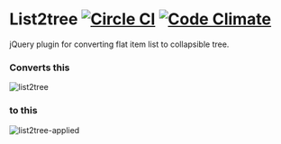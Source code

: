 # List2tree [![Circle CI](https://circleci.com/gh/alexdesignworks/jquery-list2tree.svg?style=svg)](https://circleci.com/gh/alexdesignworks/jquery-list2tree) [![Code Climate](https://codeclimate.com/github/alexdesignworks/jquery-list2tree/badges/gpa.svg)](https://codeclimate.com/github/alexdesignworks/jquery-list2tree)
jQuery plugin for converting flat item list to collapsible tree.

### Converts this
![list2tree](https://cloud.githubusercontent.com/assets/378794/15003413/f22cf92c-11ee-11e6-8fff-6803ecb4e6f0.png)
### to this
![list2tree-applied](https://cloud.githubusercontent.com/assets/378794/15003412/f1fce976-11ee-11e6-8c2d-160219e58501.gif)
